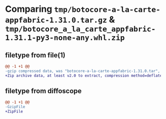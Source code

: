 # Comparing `tmp/botocore-a-la-carte-appfabric-1.31.0.tar.gz` & `tmp/botocore_a_la_carte_appfabric-1.31.1-py3-none-any.whl.zip`

## filetype from file(1)

```diff
@@ -1 +1 @@
-gzip compressed data, was "botocore-a-la-carte-appfabric-1.31.0.tar", last modified: Fri Jul  7 01:43:39 2023, max compression
+Zip archive data, at least v2.0 to extract, compression method=deflate
```

## filetype from diffoscope

```diff
@@ -1 +1 @@
-GzipFile
+ZipFile
```

